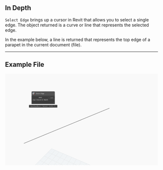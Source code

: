 ## In Depth
`Select Edge` brings up a cursor in Revit that allows you to select a single edge. The object returned is a curve or line that represents the selected edge.

In the example below, a line is returned that represents the top edge of a parapet in the current document (file).
___
## Example File

![Select Edge](./Dynamo.Nodes.DSEdgeSelection_img.jpg)